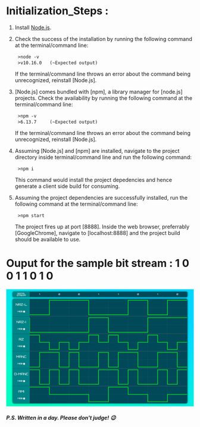 # Initialization_Steps :

1. Install [Node.js](https://www.nodejs.org/en/download/).

2. Check the success of the installation by running the following command at the terminal/command line:

        >node -v 
        >v10.16.0   (~Expected output)

    If the terminal/command line throws an error about the command being unrecognized, reinstall [Node.js].

3. [Node.js] comes bundled with [npm], a library manager for [node.js] projects. Check the availability by running the following command at the terminal/command line:
   
        >npm -v
        >6.13.7     (~Expected output)

    If the terminal/command line throws an error about the command being unrecognized, reinstall [Node.js].

4. Assuming [Node.js] and [npm] are installed, navigate to the project directory inside terminal/command line and run the following command:
   
        >npm i

    This command would install the project depedencies and hence generate a client side build for consuming.

5. Assuming the project dependencies are successfully installed, run the following command at the terminal/command line:
   
        >npm start
    
    The project fires up at port [8888].
    Inside the web browser, preferrably [GoogleChrome], navigate to [localhost:8888] and the project build should be available to use.
    
# Ouput for the sample bit stream : 1 0 0 1 1 0 1 0

![Alt SampleOutput](/sampleOutput.png?raw=true "Sample Output")

##### P.S. Written in a day. Please don't judge! 😉



    

